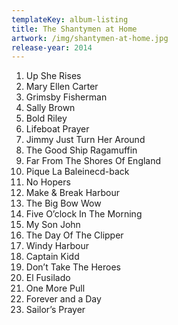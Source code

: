 ```yaml
---
templateKey: album-listing
title: The Shantymen at Home
artwork: /img/shantymen-at-home.jpg
release-year: 2014
---
```

1. Up She Rises
2. Mary Ellen Carter
3. Grimsby Fisherman
4. Sally Brown
5. Bold Riley
6. Lifeboat Prayer
7. Jimmy Just Turn Her Around
8. The Good Ship Ragamuffin
9. Far From The Shores Of England
10. Pique La Baleinecd-back
11. No Hopers
12. Make & Break Harbour
13. The Big Bow Wow
14. Five O’clock In The Morning
15. My Son John
16. The Day Of The Clipper
17. Windy Harbour
18. Captain Kidd
19. Don’t Take The Heroes
20. El Fusilado
21. One More Pull
22. Forever and a Day
23. Sailor’s Prayer
